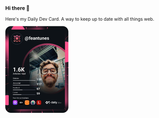 ### Hi there 👋

Here's my Daily Dev Card. A way to keep up to date with all things web.

<a href="https://app.daily.dev/feantunes"><img src="https://github.com/feantuns/feantuns/blob/main/devcard.svg" width="200" alt="Felipe's Dev Card"/></a>
